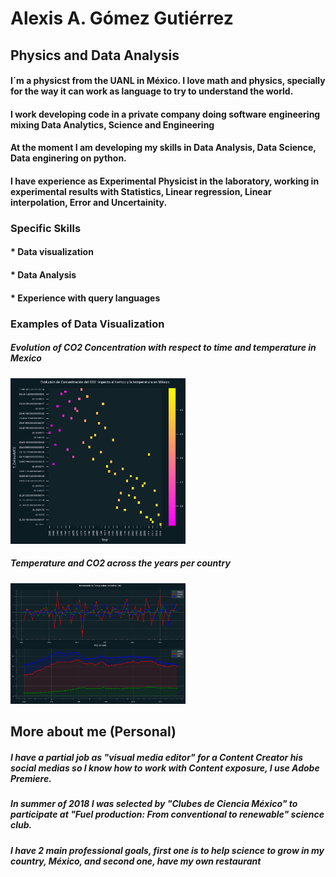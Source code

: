 # Alexis A. Gómez Gutiérrez

## Physics and Data Analysis

#### I´m a physicst from the UANL in México. I love math and physics, specially for the way it can work as language to try to understand the world.

#### I work developing code in a private company doing software engineering mixing Data Analytics, Science and Engineering

#### At the moment I am developing my skills in Data Analysis, Data Science, Data enginering on python.

#### I have experience as Experimental Physicist in the laboratory, working in experimental results with Statistics, Linear regression, Linear interpolation, Error and Uncertainity.


### Specific Skills

#### * Data visualization
#### * Data Analysis
#### * Experience with query languages

### Examples of Data Visualization

##### Evolution of CO2 Concentration with respect to time and temperature in Mexico 
<img src='https://github.com/AlexisAGG14/AlexisAGG14/blob/master/Im%C3%A1genPrueba.png' width='280' />

##### Temperature and CO2 across the years per country
<img src="https://github.com/AlexisAGG14/Personal-Projects/blob/main/Temperature-Changes/IncreaseofTandCO2perCountry.png" width=280 />

## More about me (Personal)

##### I have a partial job as "visual media editor" for  a Content Creator his social medias so I know how to work with Content exposure, I use Adobe Premiere.

##### In summer of 2018 I was selected by "Clubes de Ciencia México" to participate at "Fuel production: From conventional to renewable" science club. 

##### I have 2 main professional goals, first one is to help science to grow in my country, México, and second one, have my own restaurant
